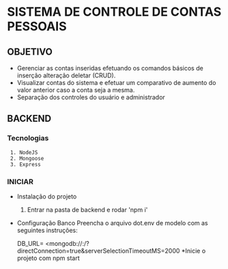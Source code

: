 # SISTEMA DE CONTROLE DE CONTAS PESSOAIS
## OBJETIVO

* Gerenciar as contas inseridas efetuando os comandos básicos de inserção alteração deletar (CRUD).
* Visualizar contas do sistema e efetuar um comparativo de aumento do valor anterior caso a conta seja a mesma.
* Separação dos controles do usuário e administrador

## BACKEND
  ### Tecnologias
     1. NodeJS
     2. Mongoose
     3. Express
  
  ### INICIAR
  * Instalação do projeto
    1. Entrar na pasta de backend e rodar 'npm i'
  * Configuração Banco
    Preencha o arquivo dot.env de modelo com as seguintes instruções:
        
      DB_URL= <mongodb://<ip servidor>:<porta servidor>/<seu banco de dados>?directConnection=true&serverSelectionTimeoutMS=2000 
  *Inicie o projeto com npm start
      
